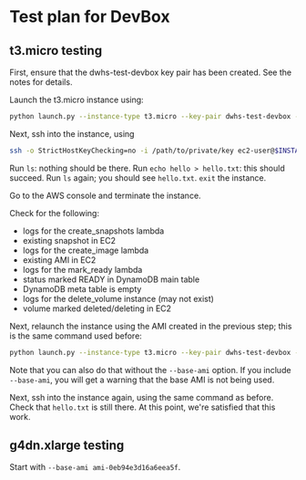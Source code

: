# Test plan for DevBox

## t3.micro testing

First, ensure that the dwhs-test-devbox key pair has been created. See the notes for details.

Launch the t3.micro instance using:

```bash
python launch.py --instance-type t3.micro --key-pair dwhs-test-devbox --base-ami ami-0953476d60561c955 --project test-devbox
```

Next, ssh into the instance, using

```bash
ssh -o StrictHostKeyChecking=no -i /path/to/private/key ec2-user@$INSTANCE_IP
```

Run `ls`: nothing should be there.
Run `echo hello > hello.txt`: this should succeed.
Run `ls` again; you should see `hello.txt`.
`exit` the instance.

Go to the AWS console and terminate the instance.

Check for the following:

* logs for the create_snapshots lambda
* existing snapshot in EC2
* logs for the create_image lambda
* existing AMI in EC2
* logs for the mark_ready lambda
* status marked READY in DynamoDB main table
* DynamoDB meta table is empty
* logs for the delete_volume instance (may not exist)
* volume marked deleted/deleting in EC2

Next, relaunch the instance using the AMI created in the previous step; this is
the same command used before:

```bash
python launch.py --instance-type t3.micro --key-pair dwhs-test-devbox --base-ami ami-0953476d60561c955 --project test-devbox
```

Note that you can also do that without the `--base-ami` option. If you include
`--base-ami`, you will get a warning that the base AMI is not being used.

Next, ssh into the instance again, using the same command as before. Check that
`hello.txt` is still there.  At this point, we're satisfied that this work.

## g4dn.xlarge testing

Start with `--base-ami ami-0eb94e3d16a6eea5f`.
